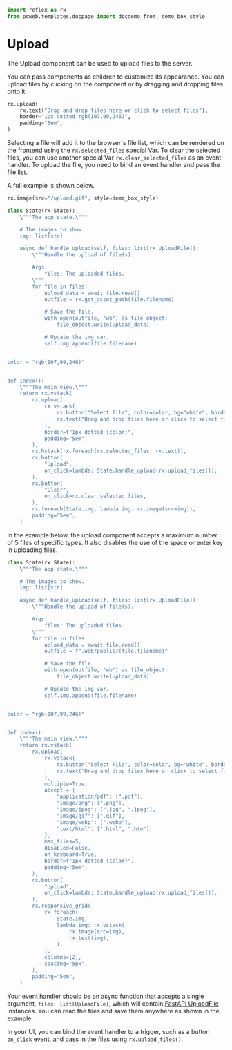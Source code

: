 ```python exec
import reflex as rx
from pcweb.templates.docpage import docdemo_from, demo_box_style
```

# Upload

The Upload component can be used to upload files to the server.

You can pass components as children to customize its appearance.
You can upload files by clicking on the component or by dragging and dropping files onto it.

```python demo
rx.upload(
    rx.text("Drag and drop files here or click to select files"),
    border="1px dotted rgb(107,99,246)",
    padding="5em",
)
```

Selecting a file will add it to the browser's file list, which can be rendered on the frontend using the `rx.selected_files` special Var.
To clear the selected files, you can use another special Var `rx.clear_selected_files` as an event handler.
To upload the file, you need to bind an event handler and pass the file list.

A full example is shown below.

```python eval
rx.image(src="/upload.gif", style=demo_box_style)
```

```python
class State(rx.State):
    \"""The app state.\"""

    # The images to show.
    img: list[str]

    async def handle_upload(self, files: list[rx.UploadFile]):
        \"""Handle the upload of file(s).

        Args:
            files: The uploaded files.
        \"""
        for file in files:
            upload_data = await file.read()
            outfile = rx.get_asset_path(file.filename)

            # Save the file.
            with open(outfile, "wb") as file_object:
                file_object.write(upload_data)

            # Update the img var.
            self.img.append(file.filename)


color = "rgb(107,99,246)"


def index():
    \"""The main view.\"""
    return rx.vstack(
        rx.upload(
            rx.vstack(
                rx.button("Select File", color=color, bg="white", border=f"1px solid {color}"),
                rx.text("Drag and drop files here or click to select files"),
            ),
            border=f"1px dotted {color}",
            padding="5em",
        ),
        rx.hstack(rx.foreach(rx.selected_files, rx.text)),
        rx.button(
            "Upload",
            on_click=lambda: State.handle_upload(rx.upload_files()),
        ),
        rx.button(
            "Clear",
            on_click=rx.clear_selected_files,
        ),
        rx.foreach(State.img, lambda img: rx.image(src=img)),
        padding="5em",
    )
```

In the example below, the upload component accepts a maximum number of 5 files of specific types.
It also disables the use of the space or enter key in uploading files.

```python
class State(rx.State):
    \"""The app state.\"""

    # The images to show.
    img: list[str]

    async def handle_upload(self, files: list[rx.UploadFile]):
        \"""Handle the upload of file(s).

        Args:
            files: The uploaded files.
        \"""
        for file in files:
            upload_data = await file.read()
            outfile = f".web/public/{file.filename}"

            # Save the file.
            with open(outfile, "wb") as file_object:
                file_object.write(upload_data)

            # Update the img var.
            self.img.append(file.filename)


color = "rgb(107,99,246)"


def index():
    \"""The main view.\"""
    return rx.vstack(
        rx.upload(
            rx.vstack(
                rx.button("Select File", color=color, bg="white", border=f"1px solid {color}"),
                rx.text("Drag and drop files here or click to select files"),
            ),
            multiple=True,
            accept = {
                "application/pdf": [".pdf"],
                "image/png": [".png"],
                "image/jpeg": [".jpg", ".jpeg"],
                "image/gif": [".gif"],
                "image/webp": [".webp"],
                "text/html": [".html", ".htm"],
            },
            max_files=5,
            disabled=False,
            on_keyboard=True,
            border=f"1px dotted {color}",
            padding="5em",
        ),
        rx.button(
            "Upload",
            on_click=lambda: State.handle_upload(rx.upload_files()),
        ),
        rx.responsive_grid(
            rx.foreach(
                State.img,
                lambda img: rx.vstack(
                    rx.image(src=img),
                    rx.text(img),
                ),
            ),
            columns=[2],
            spacing="5px",
        ),
        padding="5em",
    )
```

Your event handler should be an async function that accepts a single argument,
`files: list[UploadFile]`, which will contain [FastAPI UploadFile](https://fastapi.tiangolo.com/tutorial/request-files) instances.
You can read the files and save them anywhere as shown in the example.

In your UI, you can bind the event handler to a trigger, such as a button `on_click` event, and pass in the files using `rx.upload_files()`.